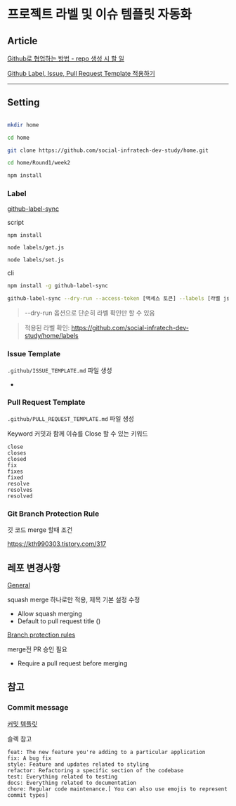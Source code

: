 # 프로젝트 라벨 및 이슈 템플릿 자동화

## Article

[Github로 협업하는 방법 - repo 생성 시 할 일](https://didu-story.tistory.com/278)

[Github Label, Issue, Pull Request Template 적용하기](https://velog.io/@modolee/github-initial-settings)

---

## Setting

```bash

mkdir home

cd home

git clone https://github.com/social-infratech-dev-study/home.git

cd home/Round1/week2

npm install
```

### Label

[github-label-sync](https://www.npmjs.com/package/github-label-sync)

script

```
npm install

node labels/get.js

node labels/set.js
```

cli

```bash
npm install -g github-label-sync

github-label-sync --dry-run --access-token [액세스 토큰] --labels [라벨 json 파일명] [계정명]/[저장소 이름]
```

> --dry-run 옵션으로 단순히 라벨 확인만 할 수 있음

> 적용된 라벨 확인: https://github.com/social-infratech-dev-study/home/labels 



### Issue Template

`.github/ISSUE_TEMPLATE.md` 파일 생성

-

### Pull Request Template

`.github/PULL_REQUEST_TEMPLATE.md` 파일 생성

Keyword 커밋과 함께 이슈를 Close 할 수 있는 키워드

```
close
closes
closed
fix
fixes
fixed
resolve
resolves
resolved
```


### Git Branch Protection Rule

깃 코드 merge 할때 조건

https://kth990303.tistory.com/317

## 레포 변경사항
[General](https://github.com/social-infratech-dev-study/home/settings)

squash merge 하나로만 적용, 제목 기본 설정 수정
- Allow squash merging 
- Default to pull request title ()

[Branch protection rules](https://github.com/social-infratech-dev-study/home/settings/branches)

merge전 PR 승인 필요
- Require a pull request before merging

## 참고

### Commit message

[커밋 템플릿](https://git-scm.com/book/ko/v2/Git%EB%A7%9E%EC%B6%A4-Git-%EC%84%A4%EC%A0%95%ED%95%98%EA%B8%B0)

슬렉 참고

```
feat: The new feature you're adding to a particular application
fix: A bug fix
style: Feature and updates related to styling
refactor: Refactoring a specific section of the codebase
test: Everything related to testing
docs: Everything related to documentation
chore: Regular code maintenance.[ You can also use emojis to represent commit types]
```
